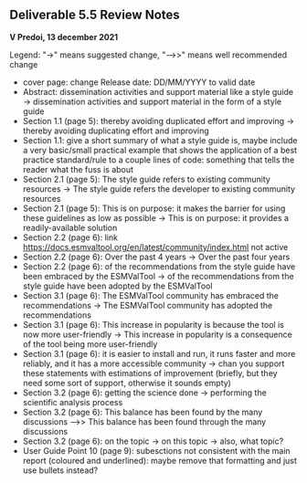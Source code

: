 ## Deliverable 5.5 Review Notes
**V Predoi, 13 december 2021**

Legend: "->" means suggested change, "-->>" means well recommended change

- cover page: change Release date: DD/MM/YYYY to valid date
- Abstract: dissemination activities and support material like a style guide -> dissemination activities and support material in the form of a style guide
- Section 1.1 (page 5): thereby avoiding duplicated effort and improving -> thereby avoiding duplicating effort and improving
- Section 1.1: give a short summary of what a style guide is, maybe include a very basic/small practical example that shows the application of a best practice standard/rule to a couple lines of code: something that tells the reader what the fuss is about
- Section 2.1 (page 5): The style guide refers to existing community resources -> The style guide refers the developer to existing community resources
- Section 2.1 (page 5): This is on purpose: it makes the barrier for using these guidelines as low as possible -> This is on purpose: it provides a readily-available solution
- Section 2.2 (page 6): link https://docs.esmvaltool.org/en/latest/community/index.html not active
- Section 2.2 (page 6): Over the past 4 years -> Over the past four years
- Section 2.2 (page 6): of the recommendations from the style guide have been embraced by the ESMValTool -> of the recommendations from the style guide have been adopted by the ESMValTool
- Section 3.1 (page 6): The ESMValTool community has embraced the recommendations -> The ESMValTool community has adopted the recommendations
- Section 3.1 (page 6): This increase in popularity is because the tool is now more user-friendly -> This increase in popularity is a consequence of the tool being more user-friendly
- Section 3.1 (page 6): it is easier to install and run, it runs faster and more reliably, and it has a more accessible community -> chan you support these statements with estimations of improvement (briefly, but they need some sort of support, otherwise it sounds empty)
- Section 3.2 (page 6): getting the science done -> performing the scientific analysis process
- Section 3.2 (page 6): This balance has been found by the many discussions -->> This balance has been found through the many discussions
- Section 3.2 (page 6): on the topic -> on this topic -> also, what topic?
- User Guide Point 10 (page 9): subesctions not consistent with the main report (coloured and underlined): maybe remove that formatting and just use bullets instead?

